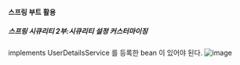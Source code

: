 #### 스프링 부트 활용
##### 스프링 시큐리티 2부:시큐리티 설정 커스터마이징

implements UserDetailsService 를 등록한 bean 이 있어야 된다.
![image](https://user-images.githubusercontent.com/40969203/110642832-c3b09680-81f6-11eb-857c-c43bcf62c4e3.png)
